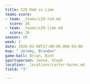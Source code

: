 ```yaml
---
title: S20 Red vs Lime
teams-score:
- team: _teams/s20-red.md
  score: 26
- team: _teams/s20-lime.md
  score: 26
season: 20
week: 1
date: 2020-03-08T17:00:00.000-04:00
mvp: " Jeremy, Brandon"
game-ball: Brian, Binh
sportsperson: Jenna, Steph
location: _locations/carter-baron.md
field: "3"

---
```

